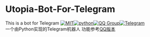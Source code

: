 # Utopia-Bot-For-Telegram
This is a bot for Telegram
[![MIT](https://img.shields.io/badge/license-MIT-green)](https://github.com/UtopiaXC/Utopia-Bot-For-QQ/blob/master/LICENSE)[![python](https://img.shields.io/badge/python-3.x-blue)](https://www.python.org/downloads/)[![QQ Group](https://img.shields.io/badge/QQ%E8%AE%A8%E8%AE%BA%E7%BE%A4-663827726-yellowgreen)](https://jq.qq.com/?_wv=1027&k=JgJPM4Rv)[![Telegram](https://img.shields.io/badge/Telegram-Group-blue)](https://t.me/gugugu_club)  
一个由Python实现的Telegram机器人
功能参考[QQ版本](https://github.com/UtopiaXC/Utopia-Bot-For-QQ)
